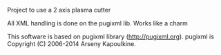 Project to use a 2 axis plasma cutter

All XML handling is done on the pugixml lib. Works like a charm

This software is based on pugixml library (http://pugixml.org).
pugixml is Copyright (C) 2006-2014 Arseny Kapoulkine.



